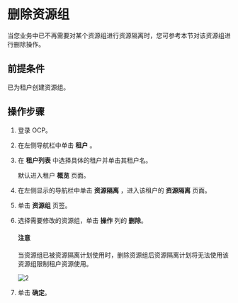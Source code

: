 # 删除资源组

当您业务中已不再需要对某个资源组进行资源隔离时，您可参考本节对该资源组进行删除操作。

## 前提条件

已为租户创建资源组。

## 操作步骤

1. 登录 OCP。

2. 在左侧导航栏中单击 **租户** 。

3. 在 **租户列表** 中选择具体的租户并单击其租户名。

   默认进入租户 **概览** 页面。

4. 在左侧显示的导航栏中单击 **资源隔离** ，进入该租户的 **资源隔离** 页面。

5. 单击 **资源组** 页签。

6. 选择需要修改的资源组，单击 **操作** 列的 **删除**。

    <main id="notice" type='notice'>
    <h4>注意</h4>
    <p>当资源组已被资源隔离计划使用时，删除资源组后资源隔离计划将无法使用该资源组限制租户资源使用。</p>
    </main>

    ![2](https://obbusiness-private.oss-cn-shanghai.aliyuncs.com/doc/img/ocp/420/%E5%88%A0%E9%99%A4%E8%B5%84%E6%BA%90%E7%BB%84.png)

7. 单击 **确定**。
